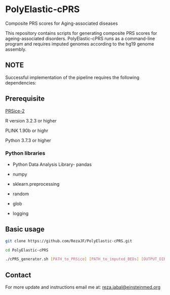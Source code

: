 # PolyElastic-cPRS
Composite PRS scores for Aging-associated diseases

This repository contains scripts for generating composite PRS scores for ageing-associated disorders. PolyElastic-cPRS runs as a command-line program and requires imputed genomes according to the hg19 genome assembly.

## NOTE
Successful implementation of the pipeline requires the following dependencies:

## Prerequisite
[PRSice-2](https://www.prsice.info/)

R version 3.2.3 or higher

PLINK 1.90b or highr

Python 3.7.3 or higher

### Python libraries

- Python Data Analysis Library- pandas

- numpy

- sklearn.preprocessing

- random

- glob

- logging

## Basic usage

```bash
git clone https://github.com/RezaJF/PolyElastic-cPRS.git

cd PolyElastic-cPRS

./cPRS_generator.sh [PATH_to_PRSice] [PATH_to_imputed_BEDs] [OUTPUT_DIRECTORY]
```

## Contact
For more update and instructions email me at: reza.jabal@einsteinmed.org


